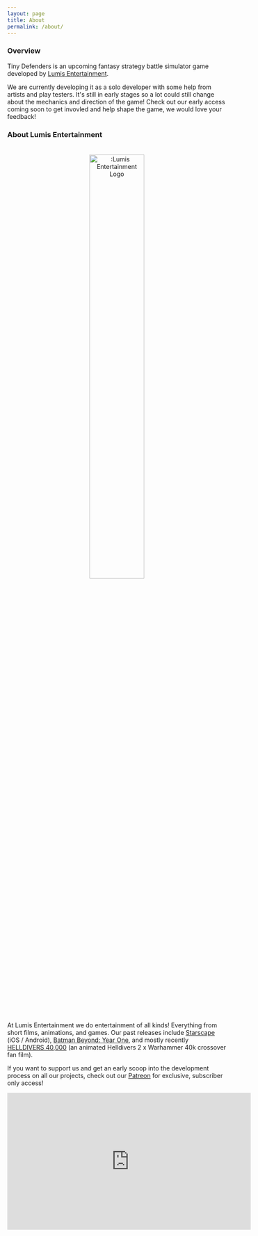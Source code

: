 ```yaml
---
layout: page
title: About
permalink: /about/
---
```


### Overview

Tiny Defenders is an upcoming fantasy strategy battle simulator game developed by [Lumis Entertainment](https://lumisent.com/).

We are currently developing it as a solo developer with some help from artists and play testers. It's still in early stages so a lot could still change about the mechanics and direction of the game! Check out our early access coming soon to get invovled and help shape the game, we would love your feedback!


### About Lumis Entertainment

<div style="text-align: center;">
    <img src="{{ 'assets/LumisLogo.png' | relative_url }}" alt=":Lumis Entertainment Logo" style="width: 50%; margin-top: 20px; margin-bottom: 30px;">
</div>

At Lumis Entertainment we do entertainment of all kinds! Everything from short films, animations, and games. Our past releases include [Starscape](https://www.youtube.com/watch?v=xvdQbX5AakM) (iOS / Android), [Batman Beyond: Year One](https://www.youtube.com/watch?v=PTUF2v6r2eQ), and mostly recently [HELLDIVERS 40,000](https://www.youtube.com/watch?v=k46yFGqG7g8) (an animated Helldivers 2 x Warhammer 40k crossover fan film).

If you want to support us and get an early scoop into the development process on all our projects, check out our [Patreon](https://www.patreon.com/LumisEntertainment) for exclusive, subscriber only access!

<div style="text-align: center;">
    <iframe width="560" height="315" src="https://www.youtube.com/embed/0-JpgLAj4Pc?si=cgJ_jhaiDGKSRK_5" title="YouTube video player" frameborder="0" allow="accelerometer; autoplay; clipboard-write; encrypted-media; gyroscope; picture-in-picture; web-share" referrerpolicy="strict-origin-when-cross-origin" allowfullscreen></iframe>
</div>